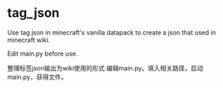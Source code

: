 # tag_json
Use tag json in minecraft's vanilla datapack to create a json that used in minecraft wiki.

Edit main.py before use.

整理标签json输出为wiki使用的形式
编辑main.py。填入相关路径，启动main.py，获得文件。
